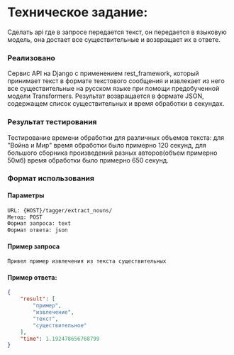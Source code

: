 # Техническое задание:
Сделать api где в запросе передается текст, он передается в языковую модель, она достает все существительные и возвращает их в ответе.

### Реализовано
Сервис API на Django с применением rest_framework, который принимает текст в формате текстового сообщения и извлекает из него все существительные на русском языке при помощи предобученной модели Transformers. 
Результат возвращается в формате JSON, содержащем список существительных и время обработки в секундах.

### Результат тестирования
Тестирование времени обработки для различных объемов текста: для "Война и Мир" время обработки было примерно 120 секунд, для большого сборника произведений разных авторов(объем примерно 50мб) время обработки было примерно  650 секунд.

### Формат использования

#### Параметры
```bash
URL: {HOST}/tagger/extract_nouns/
Метод: POST
Формат запроса: text
Формат ответа: json
```

#### Пример запроса
```html
Привел пример извлечения из текста существительных
```

#### Пример ответа:
```json
{
    "result": [
        "пример",
        "извлечение",
        "текст",
        "существительное"
    ],
    "time": 1.192478656768799
}
```
